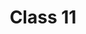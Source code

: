 ---
layout: default
title: Class 11
nav_order: 3
description: ""
has_children: true
parent: Home
---